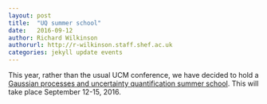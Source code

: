 ```yaml
---
layout: post
title:  "UQ summer school"
date:   2016-09-12
author: Richard Wilkinson
authorurl: http://r-wilkinson.staff.shef.ac.uk
categories: jekyll update events
---
```


This year, rather than the usual UCM conference, we have decided to hold a [Gaussian processes and uncertainty quantification summer school](http://gpss.cc/gpuqss16/). This will take place September 12-15, 2016.
